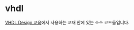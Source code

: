 # vhdl
<a href="http://www.inipro.net/goods_detail.php?goodsIdx=617313">VHDL Design 교육</a>에서 사용하는 교재 안에 있는 소스 코드들입니다.

